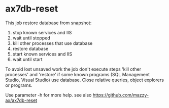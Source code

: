 # ax7db-reset

This job restore database from snapshot:

1. stop known services and IIS
2. wait until stopped
3. kill other processes that use database
4. restore database
5. start known services and IIS
6. wait until start

To avoid lost unsaved work the job don't execute steps 'kill other processes' and 'restore' if some known programs (SQL Management Studio, Visual Studio) use database. Close relative queries, object explorers or programs.

Use parameter -h for more help.
see also https://github.com/mazzy-ax/ax7db-reset
